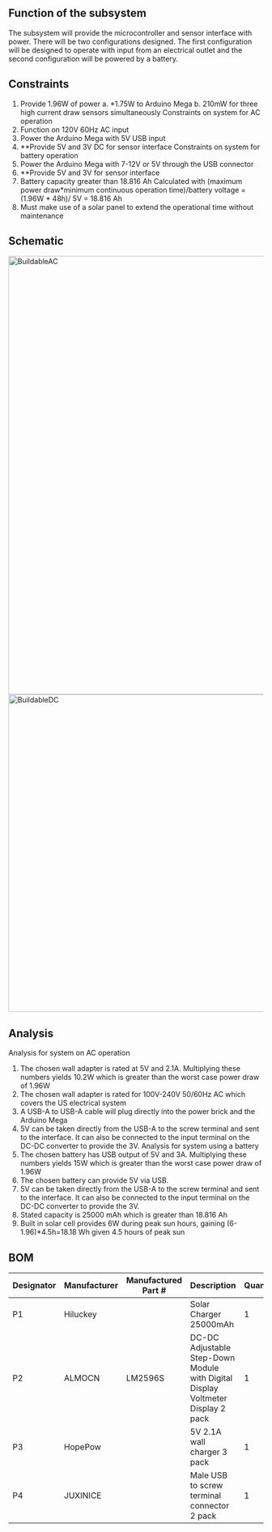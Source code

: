 ## Function of the subsystem 
The subsystem will provide the microcontroller and sensor interface with power. There will be two configurations designed. The first configuration will be designed to operate with input from an electrical outlet and the second configuration will be powered by a battery.

## Constraints 
1. Provide 1.96W of power 
   a. *1.75W to Arduino Mega 
   b. 210mW for three high current draw sensors simultaneously
Constraints on system for AC operation
2. Function on 120V 60Hz AC input
3. Power the Arduino Mega with 5V USB input
4. **Provide 5V and 3V DC for sensor interface 
Constraints on system for battery operation
5. Power the Arduino Mega with 7-12V or 5V through the USB connector 
6. **Provide 5V and 3V for sensor interface 
7. Battery capacity greater than 18.816 Ah 
   Calculated with (maximum power draw*minimum continuous operation time)/battery voltage =(1.96W * 48h)/ 5V = 18.816 Ah  
8. Must make use of a solar panel to extend the operational time without maintenance 

## Schematic 
<img width="866" alt="BuildableAC" src="https://user-images.githubusercontent.com/118766525/216235986-c4a7bbef-dcb8-4c07-8018-090d6612bf4e.png">
<img width="627" alt="BuildableDC" src="https://user-images.githubusercontent.com/118766525/216236032-495901d5-41aa-42f0-b8a0-075caf56226f.png">

## Analysis 
Analysis for system on AC operation 
 1. The chosen wall adapter is rated at 5V and 2.1A. Multiplying these numbers yields 10.2W which is greater than the worst case power draw of 1.96W 
 2. The chosen wall adapter is rated for 100V-240V 50/60Hz AC which covers the US electrical system  
 3. A USB-A to USB-A cable will plug directly into the power brick and the Arduino Mega 
 4. 5V can be taken directly from the USB-A to the screw terminal and sent to the interface. It can also be connected to the input terminal on the DC-DC converter to provide the 3V.
Analysis for system using a battery 
 1. The chosen battery has USB output of 5V and 3A. Multiplying these numbers yields 15W which is greater than the worst case power draw of 1.96W
 5. The chosen battery can provide 5V via USB.
 6. 5V can be taken directly from the USB-A to the screw terminal and sent to the interface. It can also be connected to the input terminal on the DC-DC converter to provide the 3V.
 7. Stated capacity is 25000 mAh which is greater than 18.816 Ah 
 8. Built in solar cell provides 6W during peak sun hours, gaining (6-1.96)*4.5h=18.18 Wh given 4.5 hours of peak sun

## BOM
| Designator | Manufacturer | Manufactured Part # | Description                                                                     | Quanitity | Price Each |
| ---------- | ------------ | ------------------- | ------------------------------------------------------------------------------- | --------- | ---------- |
| P1         | Hiluckey     |                     | Solar Charger 25000mAh                                                          | 1         | $46.99     |
| P2         | ALMOCN       | LM2596S             | DC-DC Adjustable Step-Down Module with Digital Display Voltmeter Display 2 pack | 1         | $8.99    |
| P3         | HopePow      |                     | 5V 2.1A wall charger 3 pack                                                     | 1         | $10.99      |
| P4         | JUXINICE     |                     | Male USB to screw terminal connector 2 pack                                     | 1         | $8.99     |
